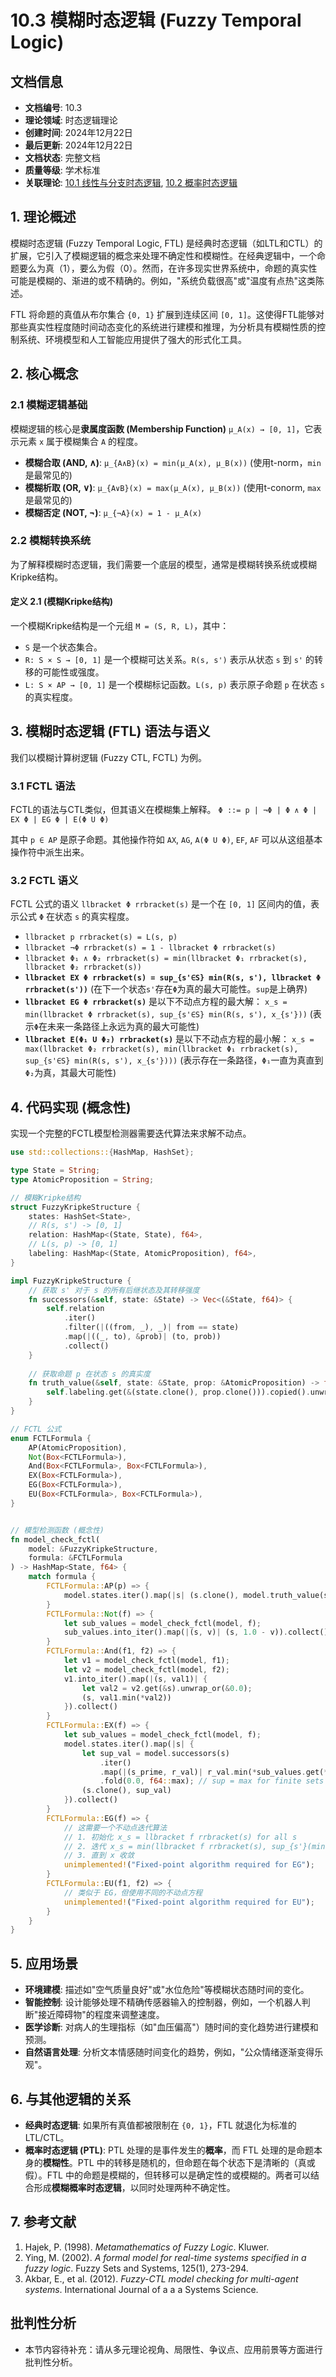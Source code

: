 # 10.3 模糊时态逻辑 (Fuzzy Temporal Logic)

## 文档信息

- **文档编号**: 10.3
- **理论领域**: 时态逻辑理论
- **创建时间**: 2024年12月22日
- **最后更新**: 2024年12月22日
- **文档状态**: 完整文档
- **质量等级**: 学术标准
- **关联理论**: [10.1 线性与分支时态逻辑](./10.1-LTL-CTL理论.md), [10.2 概率时态逻辑](./10.2-概率时态逻辑.md)

## 1. 理论概述

模糊时态逻辑 (Fuzzy Temporal Logic, FTL) 是经典时态逻辑（如LTL和CTL）的扩展，它引入了模糊逻辑的概念来处理不确定性和模糊性。在经典逻辑中，一个命题要么为真（1），要么为假（0）。然而，在许多现实世界系统中，命题的真实性可能是模糊的、渐进的或不精确的。例如，"系统负载很高"或"温度有点热"这类陈述。

FTL 将命题的真值从布尔集合 `{0, 1}` 扩展到连续区间 `[0, 1]`。这使得FTL能够对那些真实性程度随时间动态变化的系统进行建模和推理，为分析具有模糊性质的控制系统、环境模型和人工智能应用提供了强大的形式化工具。

## 2. 核心概念

### 2.1 模糊逻辑基础

模糊逻辑的核心是**隶属度函数 (Membership Function)** `μ_A(x) → [0, 1]`，它表示元素 `x` 属于模糊集合 `A` 的程度。

- **模糊合取 (AND, ∧)**: `μ_{A∧B}(x) = min(μ_A(x), μ_B(x))` (使用t-norm，`min`是最常见的)
- **模糊析取 (OR, ∨)**: `μ_{A∨B}(x) = max(μ_A(x), μ_B(x))` (使用t-conorm, `max`是最常见的)
- **模糊否定 (NOT, ¬)**: `μ_{¬A}(x) = 1 - μ_A(x)`

### 2.2 模糊转换系统

为了解释模糊时态逻辑，我们需要一个底层的模型，通常是模糊转换系统或模糊Kripke结构。

#### 定义 2.1 (模糊Kripke结构)

一个模糊Kripke结构是一个元组 `M = (S, R, L)`，其中：

- `S` 是一个状态集合。
- `R: S × S → [0, 1]` 是一个模糊可达关系。`R(s, s')` 表示从状态 `s` 到 `s'` 的转移的可能性或强度。
- `L: S × AP → [0, 1]` 是一个模糊标记函数。`L(s, p)` 表示原子命题 `p` 在状态 `s` 的真实程度。

## 3. 模糊时态逻辑 (FTL) 语法与语义

我们以模糊计算树逻辑 (Fuzzy CTL, FCTL) 为例。

### 3.1 FCTL 语法

FCTL的语法与CTL类似，但其语义在模糊集上解释。
`Φ ::= p | ¬Φ | Φ ∧ Φ | EX Φ | EG Φ | E(Φ U Φ)`

其中 `p ∈ AP` 是原子命题。其他操作符如 `AX`, `AG`, `A(Φ U Φ)`, `EF`, `AF` 可以从这组基本操作符中派生出来。

### 3.2 FCTL 语义

FCTL 公式的语义 `llbracket Φ rrbracket(s)` 是一个在 `[0, 1]` 区间内的值，表示公式 `Φ` 在状态 `s` 的真实程度。

- `llbracket p rrbracket(s) = L(s, p)`
- `llbracket ¬Φ rrbracket(s) = 1 - llbracket Φ rrbracket(s)`
- `llbracket Φ₁ ∧ Φ₂ rrbracket(s) = min(llbracket Φ₁ rrbracket(s), llbracket Φ₂ rrbracket(s))`
- **`llbracket EX Φ rrbracket(s) = sup_{s'∈S} min(R(s, s'), llbracket Φ rrbracket(s'))`**
  (在下一个状态`s'`存在`Φ`为真的最大可能性。`sup`是上确界)
- **`llbracket EG Φ rrbracket(s)`** 是以下不动点方程的最大解：
  `x_s = min(llbracket Φ rrbracket(s), sup_{s'∈S} min(R(s, s'), x_{s'}))`
  (表示`Φ`在未来一条路径上永远为真的最大可能性)
- **`llbracket E(Φ₁ U Φ₂) rrbracket(s)`** 是以下不动点方程的最小解：
  `x_s = max(llbracket Φ₂ rrbracket(s), min(llbracket Φ₁ rrbracket(s), sup_{s'∈S} min(R(s, s'), x_{s'})))`
  (表示存在一条路径，`Φ₁`一直为真直到`Φ₂`为真，其最大可能性)

## 4. 代码实现 (概念性)

实现一个完整的FCTL模型检测器需要迭代算法来求解不动点。

```rust
use std::collections::{HashMap, HashSet};

type State = String;
type AtomicProposition = String;

// 模糊Kripke结构
struct FuzzyKripkeStructure {
    states: HashSet<State>,
    // R(s, s') -> [0, 1]
    relation: HashMap<(State, State), f64>,
    // L(s, p) -> [0, 1]
    labeling: HashMap<(State, AtomicProposition), f64>,
}

impl FuzzyKripkeStructure {
    // 获取 s' 对于 s 的所有后继状态及其转移强度
    fn successors(&self, state: &State) -> Vec<(&State, f64)> {
        self.relation
            .iter()
            .filter(|((from, _), _)| from == state)
            .map(|((_, to), &prob)| (to, prob))
            .collect()
    }
    
    // 获取命题 p 在状态 s 的真实度
    fn truth_value(&self, state: &State, prop: &AtomicProposition) -> f64 {
        self.labeling.get(&(state.clone(), prop.clone())).copied().unwrap_or(0.0)
    }
}

// FCTL 公式
enum FCTLFormula {
    AP(AtomicProposition),
    Not(Box<FCTLFormula>),
    And(Box<FCTLFormula>, Box<FCTLFormula>),
    EX(Box<FCTLFormula>),
    EG(Box<FCTLFormula>),
    EU(Box<FCTLFormula>, Box<FCTLFormula>),
}


// 模型检测函数 (概念性)
fn model_check_fctl(
    model: &FuzzyKripkeStructure, 
    formula: &FCTLFormula
) -> HashMap<State, f64> {
    match formula {
        FCTLFormula::AP(p) => {
            model.states.iter().map(|s| (s.clone(), model.truth_value(s, p))).collect()
        }
        FCTLFormula::Not(f) => {
            let sub_values = model_check_fctl(model, f);
            sub_values.into_iter().map(|(s, v)| (s, 1.0 - v)).collect()
        }
        FCTLFormula::And(f1, f2) => {
            let v1 = model_check_fctl(model, f1);
            let v2 = model_check_fctl(model, f2);
            v1.into_iter().map(|(s, val1)| {
                let val2 = v2.get(&s).unwrap_or(&0.0);
                (s, val1.min(*val2))
            }).collect()
        }
        FCTLFormula::EX(f) => {
            let sub_values = model_check_fctl(model, f);
            model.states.iter().map(|s| {
                let sup_val = model.successors(s)
                    .iter()
                    .map(|(s_prime, r_val)| r_val.min(*sub_values.get(*s_prime).unwrap_or(&0.0)))
                    .fold(0.0, f64::max); // sup = max for finite sets
                (s.clone(), sup_val)
            }).collect()
        }
        FCTLFormula::EG(f) => {
            // 这需要一个不动点迭代算法
            // 1. 初始化 x_s = llbracket f rrbracket(s) for all s
            // 2. 迭代 x_s = min(llbracket f rrbracket(s), sup_{s'}(min(R(s,s'), x_{s'})))
            // 3. 直到 x 收敛
            unimplemented!("Fixed-point algorithm required for EG");
        }
        FCTLFormula::EU(f1, f2) => {
            // 类似于 EG，但使用不同的不动点方程
            unimplemented!("Fixed-point algorithm required for EU");
        }
    }
}
```

## 5. 应用场景

- **环境建模**: 描述如"空气质量良好"或"水位危险"等模糊状态随时间的变化。
- **智能控制**: 设计能够处理不精确传感器输入的控制器，例如，一个机器人判断"接近障碍物"的程度来调整速度。
- **医学诊断**: 对病人的生理指标（如"血压偏高"）随时间的变化趋势进行建模和预测。
- **自然语言处理**: 分析文本情感随时间变化的趋势，例如，"公众情绪逐渐变得乐观"。

## 6. 与其他逻辑的关系

- **经典时态逻辑**: 如果所有真值都被限制在 `{0, 1}`，FTL 就退化为标准的 LTL/CTL。
- **概率时态逻辑 (PTL)**: PTL 处理的是事件发生的**概率**，而 FTL 处理的是命题本身的**模糊性**。PTL 中的转移是随机的，但命题在每个状态下是清晰的（真或假）。FTL 中的命题是模糊的，但转移可以是确定性的或模糊的。两者可以结合形成**模糊概率时态逻辑**，以同时处理两种不确定性。

## 7. 参考文献

1. Hajek, P. (1998). *Metamathematics of Fuzzy Logic*. Kluwer.
2. Ying, M. (2002). *A formal model for real-time systems specified in a fuzzy logic*. Fuzzy Sets and Systems, 125(1), 273-294.
3. Akbar, E., et al. (2012). *Fuzzy-CTL model checking for multi-agent systems*. International Journal of a a a Systems Science.


## 批判性分析

- 本节内容待补充：请从多元理论视角、局限性、争议点、应用前景等方面进行批判性分析。
